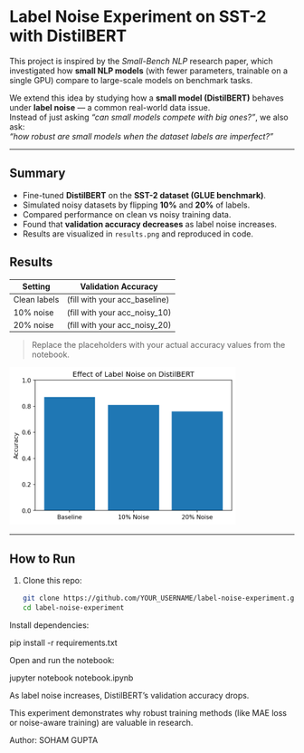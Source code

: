 # Label Noise Experiment on SST-2 with DistilBERT

This project is inspired by the *Small-Bench NLP* research paper, which investigated how **small NLP models** (with fewer parameters, trainable on a single GPU) compare to large-scale models on benchmark tasks.

We extend this idea by studying how a **small model (DistilBERT)** behaves under **label noise** — a common real-world data issue.  
Instead of just asking *“can small models compete with big ones?”*, we also ask:  
*“how robust are small models when the dataset labels are imperfect?”*

---

##  Summary

- Fine-tuned **DistilBERT** on the **SST-2 dataset (GLUE benchmark)**.  
- Simulated noisy datasets by flipping **10%** and **20%** of labels.  
- Compared performance on clean vs noisy training data.  
- Found that **validation accuracy decreases** as label noise increases.  
- Results are visualized in `results.png` and reproduced in code.

##  Results

| Setting        | Validation Accuracy |
|----------------|----------------------|
| Clean labels   | (fill with your acc_baseline) |
| 10% noise      | (fill with your acc_noisy_10) |
| 20% noise      | (fill with your acc_noisy_20) |

> Replace the placeholders with your actual accuracy values from the notebook.

<img src="result.png" width="400">

---

##  How to Run

1. Clone this repo:
   ```bash
   git clone https://github.com/YOUR_USERNAME/label-noise-experiment.git
   cd label-noise-experiment
Install dependencies:

pip install -r requirements.txt


Open and run the notebook:

jupyter notebook notebook.ipynb



As label noise increases, DistilBERT’s validation accuracy drops.

This experiment demonstrates why robust training methods (like MAE loss or noise-aware training) are valuable in research.

Author: SOHAM GUPTA

